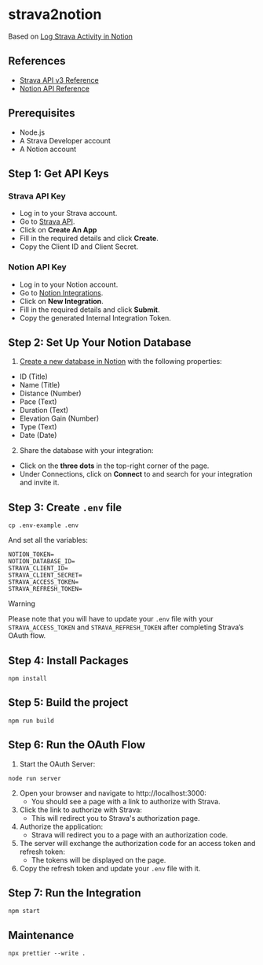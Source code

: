 # strava2notion

Based on [Log Strava Activity in Notion](https://developers.notion.com/page/log-strava-activity-in-notion)

## References

- [Strava API v3 Reference](https://developers.strava.com/docs/reference/)
- [Notion API Reference](https://developers.notion.com/reference/intro)

## Prerequisites

- Node.js
- A Strava Developer account
- A Notion account

## Step 1: Get API Keys

### Strava API Key

- Log in to your Strava account.
- Go to [Strava API](https://www.strava.com/login).
- Click on **Create An App**
- Fill in the required details and click **Create**.
- Copy the Client ID and Client Secret.

### Notion API Key

- Log in to your Notion account.
- Go to [Notion Integrations](https://www.notion.so/my-integrations).
- Click on **New Integration**.
- Fill in the required details and click **Submit**.
- Copy the generated Internal Integration Token.

## Step 2: Set Up Your Notion Database

<!-- TODO: create the Notion database programmatically -->

1. [Create a new database in Notion](https://www.notion.com/help/guides/creating-a-database) with the following properties:

- ID (Title)
- Name (Title)
- Distance (Number)
- Pace (Text)
- Duration (Text)
- Elevation Gain (Number)
- Type (Text)
- Date (Date)
<!-- - Calories (Number) -->

2. Share the database with your integration:

- Click on the **three dots** in the top-right corner of the page.
- Under Connections, click on **Connect** to and search for your integration and invite it.

## Step 3: Create `.env` file

```shell
cp .env-example .env
```

And set all the variables:

```shell
NOTION_TOKEN=
NOTION_DATABASE_ID=
STRAVA_CLIENT_ID=
STRAVA_CLIENT_SECRET=
STRAVA_ACCESS_TOKEN=
STRAVA_REFRESH_TOKEN=
```

> [!WARNING]
> Please note that you will have to update your `.env` file with your `STRAVA_ACCESS_TOKEN` and `STRAVA_REFRESH_TOKEN` after completing Strava’s OAuth flow.

## Step 4: Install Packages

```shell
npm install
```

## Step 5: Build the project

```shell
npm run build
```

## Step 6: Run the OAuth Flow

1. Start the OAuth Server:

```shell
node run server
```

2. Open your browser and navigate to http://localhost:3000:
   - You should see a page with a link to authorize with Strava.
3. Click the link to authorize with Strava:
   - This will redirect you to Strava's authorization page.
4. Authorize the application:
   - Strava will redirect you to a page with an authorization code.
5. The server will exchange the authorization code for an access token and refresh token:
   - The tokens will be displayed on the page.
6. Copy the refresh token and update your `.env` file with it.

## Step 7: Run the Integration

```shell
npm start
```

## Maintenance

```shell
npx prettier --write .
```
